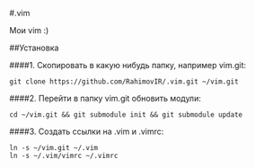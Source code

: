 #.vim

Мои vim :)

##Установка

####1. Скопировать в какую нибудь папку, например vim.git:

    git clone https://github.com/RahimovIR/.vim.git ~/vim.git

####2. Перейти в папку vim.git обновить модули:

    cd ~/vim.git && git submodule init && git submodule update

####3. Создать ссылки на .vim и .vimrc:

    ln -s ~/vim.git ~/.vim
    ln -s ~/.vim/vimrc ~/.vimrc

